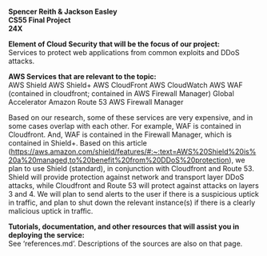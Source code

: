 __Spencer Reith & Jackson Easley__<br>
__CS55 Final Project__<br>
__24X__<br>

__Element of Cloud Security that will be the focus of our project:__<br>
Services to protect web applications from common exploits and DDoS attacks.

__AWS Services that are relevant to the topic:__<br>
AWS Shield
AWS Shield+
AWS  CloudFront
AWS CloudWatch
AWS WAF (contained in cloudfront; contained in AWS Firewall Manager)
Global Accelerator
Amazon Route 53
AWS Firewall Manager

Based on our research, some of these services are very expensive, and in some cases overlap with each other. For example, WAF is contained in Cloudfront. And, WAF is contained in the Firewall Manager, which is contained in Shield+. Based on this article (https://aws.amazon.com/shield/features/#:~:text=AWS%20Shield%20is%20a%20managed,to%20benefit%20from%20DDoS%20protection), we plan to use Shield (standard), in conjunction with Cloudfront and Route 53. Shield will provide protection against network and transport layer DDoS attacks, while Cloudfront and Route 53 will protect against attacks on layers 3 and 4. We will plan to send alerts to the user if there is a suspicious uptick in traffic, and plan to shut down the relevant instance(s) if there is a clearly malicious uptick in traffic.

__Tutorials, documentation, and other resources that will assist you in deploying the service:__<br>
See ‘references.md’. Descriptions of the sources are also on that page.
